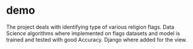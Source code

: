 # demo
The project deals with identifying type of various religion
flags.
Data Science algorithms where implemented on flags datasets and model is trained and tested with good 
Accuracy.
Django where added for the view.
